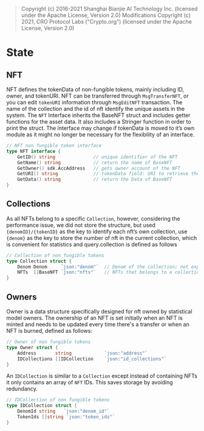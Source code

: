 > Copyright (c) 2016-2021 Shanghai Bianjie AI Technology Inc. (licensed under the Apache License, Version 2.0)
> Modifications Copyright (c) 2021, CRO Protocol Labs ("Crypto.org") (licensed under the Apache License, Version 2.0)

# State

## NFT

NFT defines the tokenData of non-fungible tokens, mainly including ID, owner, and tokenURI. NFT can be transferred
through `MsgTransferNFT`, or you can edit `tokenURI` information through `MsgEditNFT` transaction. The name of the
collection and the id of nft identify the unique assets in the system. The `NFT` Interface inherits the BaseNFT struct
and includes getter functions for the asset data. It also includes a Stringer function in order to print the struct.
The interface may change if tokenData is moved to it’s own module as it might no longer be necessary for the flexibility
of an interface.

```go
// NFT non fungible token interface
type NFT interface {
    GetID() string              // unique identifier of the NFT
    GetName() string            // return the name of BaseNFT
    GetOwner() sdk.AccAddress   // gets owner account of the NFT
    GetURI() string             // tokenData field: URI to retrieve the of chain tokenData of the NFT
    GetData() string            // return the Data of BaseNFT
}
```

## Collections

As all NFTs belong to a specific `Collection`, however, considering the performance issue, we did not store the
structure, but used `{denomID}/{tokenID}` as the key to identify each nft’s own collection, use `{denom}` as the key to
store the number of nft in the current collection, which is convenient for statistics and query.collection is defined as
follows

```go
// Collection of non fungible tokens
type Collection struct {
    Denom Denom     `json:"denom"`  // Denom of the collection; not exported to clients
    NFTs  []BaseNFT `json:"nfts"`   // NFTs that belongs to a collection
}
```

## Owners

Owner is a data structure specifically designed for nft owned by statistical model owners. The ownership of an NFT is
set initially when an NFT is minted and needs to be updated every time there's a transfer or when an NFT is burned,
defined as follows:

```go
// Owner of non fungible tokens
type Owner struct {
    Address       string            `json:"address"`
    IDCollections []IDCollection    `json:"id_collections"`
}
```

An `IDCollection` is similar to a `Collection` except instead of containing NFTs it only contains an array of `NFT` IDs.
This saves storage by avoiding redundancy.

```go
// IDCollection of non fungible tokens
type IDCollection struct {
    DenomId string   `json:"denom_id"`
    TokenIds []string `json:"token_ids"`
}

```
